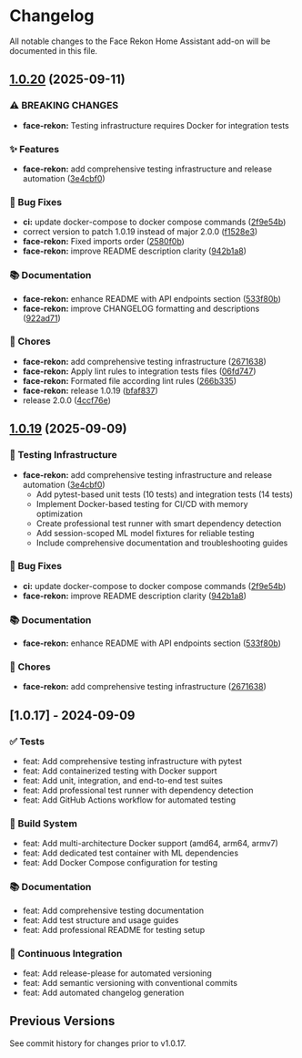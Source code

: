 # Changelog

All notable changes to the Face Rekon Home Assistant add-on will be documented in this file.

## [1.0.20](https://github.com/Rob-Negrete/ha-addons/compare/face-rekon-v1.0.19...face-rekon-v1.0.20) (2025-09-11)


### ⚠ BREAKING CHANGES

* **face-rekon:** Testing infrastructure requires Docker for integration tests

### ✨ Features

* **face-rekon:** add comprehensive testing infrastructure and release automation ([3e4cbf0](https://github.com/Rob-Negrete/ha-addons/commit/3e4cbf06f009b4825c8b4ee53683406f621f8598))


### 🐛 Bug Fixes

* **ci:** update docker-compose to docker compose commands ([2f9e54b](https://github.com/Rob-Negrete/ha-addons/commit/2f9e54bf7ba74cd4060a6e3bc1221f3c2735282d))
* correct version to patch 1.0.19 instead of major 2.0.0 ([f1528e3](https://github.com/Rob-Negrete/ha-addons/commit/f1528e30bc7e07eb5e6d6f7ab528c4a1ec54bb14))
* **face-rekon:** Fixed imports order ([2580f0b](https://github.com/Rob-Negrete/ha-addons/commit/2580f0b80362cab46b85dc5c84f00ec2fec0b9f1))
* **face-rekon:** improve README description clarity ([942b1a8](https://github.com/Rob-Negrete/ha-addons/commit/942b1a8d5e42280a63c0ec8f305d77e05ebb6961))


### 📚 Documentation

* **face-rekon:** enhance README with API endpoints section ([533f80b](https://github.com/Rob-Negrete/ha-addons/commit/533f80b235220d69858db069677927bc13b53c7d))
* **face-rekon:** improve CHANGELOG formatting and descriptions ([922ad71](https://github.com/Rob-Negrete/ha-addons/commit/922ad71322842f1dc5eddc0ba2711cff3bb83bcb))


### 🧹 Chores

* **face-rekon:** add comprehensive testing infrastructure ([2671638](https://github.com/Rob-Negrete/ha-addons/commit/26716386a7240d04d4cb9ac505f327aed2f840fb))
* **face-rekon:** Apply lint rules to integration tests files ([06fd747](https://github.com/Rob-Negrete/ha-addons/commit/06fd7476d771bdfde00ff819851e079234164662))
* **face-rekon:** Formated file according lint rules ([266b335](https://github.com/Rob-Negrete/ha-addons/commit/266b335068deaaaeb8070aba6eb59913f4cedb42))
* **face-rekon:** release 1.0.19 ([bfaf837](https://github.com/Rob-Negrete/ha-addons/commit/bfaf83733e3c22f9d2cbde7f5ce1c5598f6d0ab3))
* release 2.0.0 ([4ccf76e](https://github.com/Rob-Negrete/ha-addons/commit/4ccf76eb81fe2c474b966d303a93d68913f671f5))

## [1.0.19](https://github.com/Rob-Negrete/ha-addons/compare/face-rekon-v1.0.17...face-rekon-v1.0.19) (2025-09-09)

### 🧪 Testing Infrastructure

- **face-rekon:** add comprehensive testing infrastructure and release automation ([3e4cbf0](https://github.com/Rob-Negrete/ha-addons/commit/3e4cbf06f009b4825c8b4ee53683406f621f8598))
  - Add pytest-based unit tests (10 tests) and integration tests (14 tests)
  - Implement Docker-based testing for CI/CD with memory optimization
  - Create professional test runner with smart dependency detection
  - Add session-scoped ML model fixtures for reliable testing
  - Include comprehensive documentation and troubleshooting guides

### 🐛 Bug Fixes

- **ci:** update docker-compose to docker compose commands ([2f9e54b](https://github.com/Rob-Negrete/ha-addons/commit/2f9e54bf7ba74cd4060a6e3bc1221f3c2735282d))
- **face-rekon:** improve README description clarity ([942b1a8](https://github.com/Rob-Negrete/ha-addons/commit/942b1a8d5e42280a63c0ec8f305d77e05ebb6961))

### 📚 Documentation

- **face-rekon:** enhance README with API endpoints section ([533f80b](https://github.com/Rob-Negrete/ha-addons/commit/533f80b235220d69858db069677927bc13b53c7d))

### 🧹 Chores

- **face-rekon:** add comprehensive testing infrastructure ([2671638](https://github.com/Rob-Negrete/ha-addons/commit/26716386a7240d04d4cb9ac505f327aed2f840fb))

## [1.0.17] - 2024-09-09

### ✅ Tests

- feat: Add comprehensive testing infrastructure with pytest
- feat: Add containerized testing with Docker support
- feat: Add unit, integration, and end-to-end test suites
- feat: Add professional test runner with dependency detection
- feat: Add GitHub Actions workflow for automated testing

### 🔧 Build System

- feat: Add multi-architecture Docker support (amd64, arm64, armv7)
- feat: Add dedicated test container with ML dependencies
- feat: Add Docker Compose configuration for testing

### 📚 Documentation

- feat: Add comprehensive testing documentation
- feat: Add test structure and usage guides
- feat: Add professional README for testing setup

### 🔄 Continuous Integration

- feat: Add release-please for automated versioning
- feat: Add semantic versioning with conventional commits
- feat: Add automated changelog generation

## Previous Versions

See commit history for changes prior to v1.0.17.
